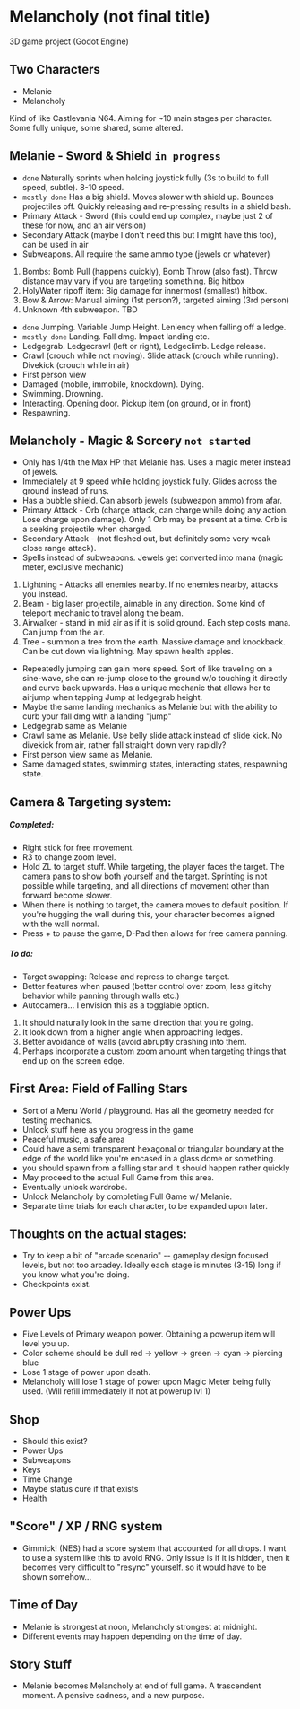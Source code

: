 # Melancholy (not final title)
3D game project (Godot Engine)

## Two Characters
- Melanie
- Melancholy

Kind of like Castlevania N64. Aiming for ~10 main stages per character. Some fully unique, some shared, some altered.

## Melanie - Sword & Shield `in progress`

- `done`  Naturally sprints when holding joystick fully (3s to build to full speed, subtle). 8-10 speed.
- `mostly done`  Has a big shield. Moves slower with shield up. Bounces projectiles off. Quickly releasing and re-pressing results in a shield bash.
- Primary Attack - Sword (this could end up complex, maybe just 2 of these for now, and an air version)
- Secondary Attack (maybe I don't need this but I might have this too), can be used in air
- Subweapons. All require the same ammo type (jewels or whatever)
1. Bombs: Bomb Pull (happens quickly), Bomb Throw (also fast). Throw distance may vary if you are targeting something. Big hitbox
2. HolyWater ripoff item: Big damage for innermost (smallest) hitbox. 
3. Bow & Arrow: Manual aiming (1st person?), targeted aiming (3rd person)
4. Unknown 4th subweapon. TBD
- `done`  Jumping. Variable Jump Height. Leniency when falling off a ledge.
- `mostly done`  Landing. Fall dmg. Impact landing etc.
- Ledgegrab. Ledgecrawl (left or right), Ledgeclimb. Ledge release.
- Crawl (crouch while not moving). Slide attack (crouch while running). Divekick (crouch while in air)
- First person view
- Damaged (mobile, immobile, knockdown). Dying.
- Swimming. Drowning.
- Interacting. Opening door. Pickup item (on ground, or in front)
- Respawning.

## Melancholy - Magic & Sorcery `not started`

- Only has 1/4th the Max HP that Melanie has. Uses a magic meter instead of jewels.
- Immediately at 9 speed while holding joystick fully. Glides across the ground instead of runs.
- Has a bubble shield. Can absorb jewels (subweapon ammo) from afar.
- Primary Attack - Orb (charge attack, can charge while doing any action. Lose charge upon damage). Only 1 Orb may be present at a time. Orb is a seeking projectile when charged.
- Secondary Attack - (not fleshed out, but definitely some very weak close range attack).
- Spells instead of subweapons. Jewels get converted into mana (magic meter, exclusive mechanic)
1. Lightning - Attacks all enemies nearby. If no enemies nearby, attacks you instead.
2. Beam - big laser projectile, aimable in any direction. Some kind of teleport mechanic to travel along the beam.
3. Airwalker - stand in mid air as if it is solid ground. Each step costs mana. Can jump from the air.
4. Tree - summon a tree from the earth. Massive damage and knockback. Can be cut down via lightning. May spawn health apples.
- Repeatedly jumping can gain more speed. Sort of like traveling on a sine-wave, she can re-jump close to the ground w/o touching it directly and curve back upwards. Has a unique mechanic that allows her to airjump when tapping Jump at ledgegrab height.
- Maybe the same landing mechanics as Melanie but with the ability to curb your fall dmg with a landing "jump"
- Ledgegrab same as Melanie
- Crawl same as Melanie. Use belly slide attack instead of slide kick. No divekick from air, rather fall straight down very rapidly?
- First person view same as Melanie.
- Same damaged states, swimming states, interacting states, respawning state.

## Camera & Targeting system:
##### Completed:
- Right stick for free movement.
- R3 to change zoom level.
- Hold ZL to target stuff. While targeting, the player faces the target. The camera pans to show both yourself and the target. Sprinting is not possible while targeting, and all directions of movement other than forward become slower.
- When there is nothing to target, the camera moves to default position. If you're hugging the wall during this, your character becomes aligned with the wall normal. 
- Press + to pause the game, D-Pad then allows for free camera panning. 
##### To do:
- Target swapping: Release and repress to change target.
- Better features when paused (better control over zoom, less glitchy behavior while panning through walls etc.)
- Autocamera... I envision this as a togglable option.
1. It should naturally look in the same direction that you're going. 
2. It look down from a higher angle when approaching ledges.
3. Better avoidance of walls (avoid abruptly crashing into them.
4. Perhaps incorporate a custom zoom amount when targeting things that end up on the screen edge.

## First Area: Field of Falling Stars
- Sort of a Menu World / playground. Has all the geometry needed for testing mechanics.
- Unlock stuff here as you progress in the game
- Peaceful music, a safe area
- Could have a semi transparent hexagonal or triangular boundary at the edge of the world like you're encased in a glass dome or something.
- you should spawn from a falling star and it should happen rather quickly
- May proceed to the actual Full Game from this area.
- Eventually unlock wardrobe. 
- Unlock Melancholy by completing Full Game w/ Melanie.
- Separate time trials for each character, to be expanded upon later.

## Thoughts on the actual stages:
- Try to keep a bit of "arcade scenario" -- gameplay design focused levels, but not too arcadey. Ideally each stage is minutes (3-15) long if you know what you're doing.
- Checkpoints exist.

## Power Ups
- Five Levels of Primary weapon power. Obtaining a powerup item will level you up.
- Color scheme should be dull red -> yellow -> green -> cyan -> piercing blue
- Lose 1 stage of power upon death.
- Melancholy will lose 1 stage of power upon Magic Meter being fully used. (Will refill immediately if not at powerup lvl 1)

## Shop
- Should this exist?
- Power Ups
- Subweapons
- Keys
- Time Change
- Maybe status cure if that exists
- Health

## "Score" / XP / RNG system
- Gimmick! (NES) had a score system that accounted for all drops. I want to use a system like this to avoid RNG.
Only issue is if it is hidden, then it becomes very difficult to "resync" yourself. so it would have to be shown somehow...

## Time of Day
- Melanie is strongest at noon, Melancholy strongest at midnight.
- Different events may happen depending on the time of day.

## Story Stuff
- Melanie becomes Melancholy at end of full game. A trascendent moment. A pensive sadness, and a new purpose.